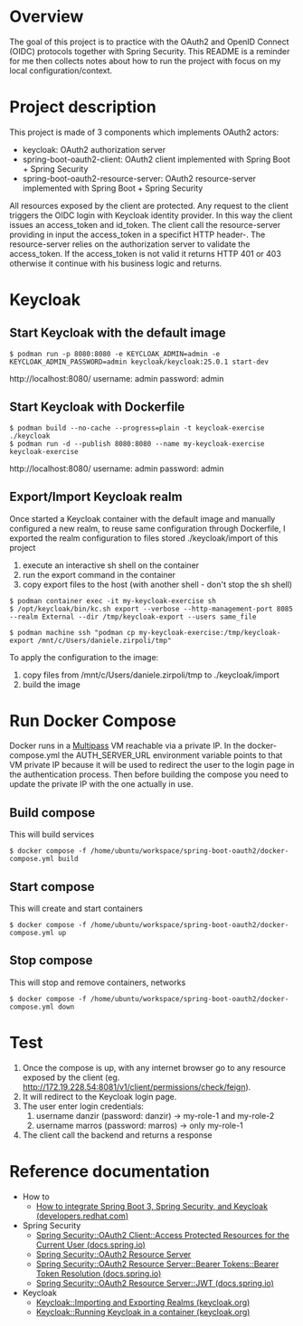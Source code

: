 # Overview
The goal of this project is to practice with the OAuth2 and OpenID Connect (OIDC) protocols together with Spring Security.
This README is a reminder for me then collects notes about how to run the project with focus on my local configuration/context.

# Project description
This project is made of 3 components which implements OAuth2 actors:
- keycloak: OAuth2 authorization server
- spring-boot-oauth2-client: OAuth2 client implemented with Spring Boot + Spring Security
- spring-boot-oauth2-resource-server: OAuth2 resource-server implemented with Spring Boot + Spring Security

All resources exposed by the client are protected.
Any request to the client triggers the OIDC login with Keycloak identity provider.
In this way the client issues an access_token and id_token.
The client call the resource-server providing in input the access_token in a specifict HTTP header-.
The resource-server relies on the authorization server to validate the access_token.
If the access_token is not valid it returns HTTP 401 or 403 otherwise it continue with his business logic and returns.

# Keycloak
## Start Keycloak with the default image
```shell
$ podman run -p 8080:8080 -e KEYCLOAK_ADMIN=admin -e KEYCLOAK_ADMIN_PASSWORD=admin keycloak/keycloak:25.0.1 start-dev
```
http://localhost:8080/
username: admin
password: admin

## Start Keycloak with Dockerfile
```shell
$ podman build --no-cache --progress=plain -t keycloak-exercise ./keycloak
$ podman run -d --publish 8080:8080 --name my-keycloak-exercise keycloak-exercise
```
http://localhost:8080/
username: admin
password: admin

## Export/Import Keycloak realm
Once started a Keycloak container with the default image and manually configured a new realm, 
to reuse same configuration through Dockerfile, I exported the realm configuration to files stored ./keycloak/import of this project
1. execute an interactive sh shell on the container
2. run the export command in the container
3. copy export files to the host (with another shell - don't stop the sh shell)
```shell
$ podman container exec -it my-keycloak-exercise sh
$ /opt/keycloak/bin/kc.sh export --verbose --http-management-port 8085 --realm External --dir /tmp/keycloak-export --users same_file
```
```shell
$ podman machine ssh "podman cp my-keycloak-exercise:/tmp/keycloak-export /mnt/c/Users/daniele.zirpoli/tmp"
```
To apply the configuration to the image:
1. copy files from /mnt/c/Users/daniele.zirpoli/tmp to ./keycloak/import
2. build the image

# Run Docker Compose
Docker runs in a [Multipass](https://multipass.run/) VM reachable via a private IP.
In the docker-compose.yml the AUTH_SERVER_URL environment variable points to that VM private IP because it will be used to redirect the user to the login page in the authentication process.
Then before building the compose you need to update the private IP with the one actually in use.
## Build compose
This will build services
```shell
$ docker compose -f /home/ubuntu/workspace/spring-boot-oauth2/docker-compose.yml build
```
## Start compose
This will create and start containers
```shell
$ docker compose -f /home/ubuntu/workspace/spring-boot-oauth2/docker-compose.yml up
```
## Stop compose
This will stop and remove containers, networks
```shell
$ docker compose -f /home/ubuntu/workspace/spring-boot-oauth2/docker-compose.yml down
```

# Test
1. Once the compose is up, with any internet browser go to any resource exposed by the client
(eg. http://172.19.228.54:8081/v1/client/permissions/check/feign).
2. It will redirect to the Keycloak login page.
3. The user enter login credentials:
   1. username danzir (password: danzir) -> my-role-1 and my-role-2
   2. username marros (password: marros) -> only my-role-1
4. The client call the backend and returns a response

# Reference documentation
- How to
    - [How to integrate Spring Boot 3, Spring Security, and Keycloak (developers.redhat.com)](https://developers.redhat.com/articles/2023/07/24/how-integrate-spring-boot-3-spring-security-and-keycloak)
- Spring Security
    - [Spring Security::OAuth2 Client::Access Protected Resources for the Current User (docs.spring.io)](https://docs.spring.io/spring-security/reference/servlet/oauth2/index.html#oauth2-client-access-protected-resources-current-user)
    - [Spring Security::OAuth2 Resource Server](https://docs.spring.io/spring-security/reference/servlet/oauth2/index.html#oauth2-resource-server)
    - [Spring Security::OAuth2 Resource Server::Bearer Tokens::Bearer Token Resolution (docs.spring.io)](https://docs.spring.io/spring-security/reference/servlet/oauth2/resource-server/bearer-tokens.html#oauth2resourceserver-bearertoken-resolver)
    - [Spring Security::OAuth2 Resource Server::JWT (docs.spring.io)](https://docs.spring.io/spring-security/reference/servlet/oauth2/resource-server/jwt.html)
- Keycloak
    - [Keycloak::Importing and Exporting Realms (keycloak.org)](https://www.keycloak.org/server/importExport)
    - [Keycloak::Running Keycloak in a container (keycloak.org)](https://www.keycloak.org/server/containers)
